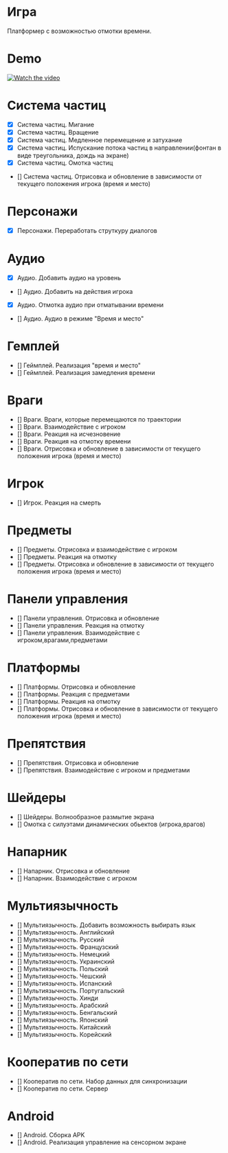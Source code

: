 # Игра

Платформер с возможностью отмотки времени.

# Demo

[![Watch the video](https://img.youtube.com/vi/sXyjijSwvnU/maxresdefault.jpg)](https://youtu.be/sXyjijSwvnU)


# Система частиц

- [x] Система частиц. Мигание
- [x] Система частиц. Вращение
- [x] Система частиц. Медленное перемещение и затухание
- [x] Система частиц. Испускание потока частиц в направлении(фонтан в виде треугольника, дождь на экране)
- [x] Система частиц. Омотка частиц
- [] Система частиц. Отрисовка и обновление в зависимости от текущего положения игрока (время и место)

# Персонажи
- [x] Персонажи. Переработать струткуру диалогов

# Аудио
- [x] Аудио. Добавить аудио на уровень
- [] Аудио. Добавить на действия игрока
- [x] Аудио. Отмотка аудио при отматывании времени
- [] Аудио. Аудио в режиме "Время и место"

# Гемплей
- [] Геймплей. Реализация "время и место"
- [] Геймплей. Реализация замедления времени

# Враги
- [] Враги. Враги, которые перемещаются по траектории
- [] Враги. Взаимодействие с игроком
- [] Враги. Реакция на исчезновение
- [] Враги. Реакция на отмотку времени
- [] Враги. Отрисовка и обновление в зависимости от текущего положения игрока (время и место)

# Игрок
- [] Игрок. Реакция на смерть

# Предметы
- [] Предметы. Отрисовка и взаимодействие с игроком
- [] Предметы. Реакция на отмотку
- [] Предметы. Отрисовка и обновление в зависимости от текущего положения игрока (время и место)

# Панели управления
- [] Панели управления. Отрисовка и обновление
- [] Панели управления. Реакция на отмотку
- [] Панели управления. Взаимодействие с игроком,врагами,предметами

# Платформы
- [] Платформы. Отрисовка и обновление
- [] Платформы. Реакция с предметами
- [] Платформы. Реакция на отмотку 
- [] Платформы. Отрисовка и обновление в зависимости от текущего положения игрока (время и место)

# Препятствия
- [] Препятствия. Отрисовка и обновление
- [] Препятствия. Взаимодействие с игроком и предметами

# Шейдеры
- [] Шейдеры. Волнообразное размытие экрана
- [] Омотка с силуэтами динамических обьектов (игрока,врагов)

# Напарник
- [] Напарник. Отрисовка и обновление
- [] Напарник. Взаимодействие с игроком

# Мультиязычность
- [] Мультиязычность. Добавить возможность выбирать язык
- [] Мультиязычность. Английский
- [] Мультиязычность. Русский
- [] Мультиязычность. Французский
- [] Мультиязычность. Немецкий
- [] Мультиязычность. Украинский
- [] Мультиязычность. Польский
- [] Мультиязычность. Чешский
- [] Мультиязычность. Испанский
- [] Мультиязычность. Португальский
- [] Мультиязычность. Хинди 
- [] Мультиязычность. Арабский
- [] Мультиязычность. Бенгальский
- [] Мультиязычность. Японский
- [] Мультиязычность. Китайский
- [] Мультиязычность. Корейский

# Кооператив по сети
- [] Кооператив по сети. Набор данных для синхронизации
- [] Кооператив по сети. Сервер

# Android
- [] Android. Сборка APK
- [] Android. Реализация управление на сенсорном экране
